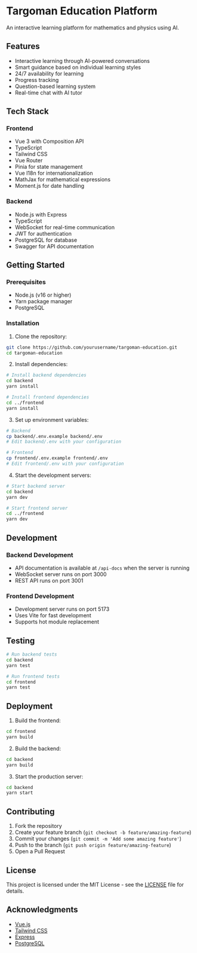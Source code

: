 # Targoman Education Platform

An interactive learning platform for mathematics and physics using AI.

## Features

- Interactive learning through AI-powered conversations
- Smart guidance based on individual learning styles
- 24/7 availability for learning
- Progress tracking
- Question-based learning system
- Real-time chat with AI tutor

## Tech Stack

### Frontend
- Vue 3 with Composition API
- TypeScript
- Tailwind CSS
- Vue Router
- Pinia for state management
- Vue I18n for internationalization
- MathJax for mathematical expressions
- Moment.js for date handling

### Backend
- Node.js with Express
- TypeScript
- WebSocket for real-time communication
- JWT for authentication
- PostgreSQL for database
- Swagger for API documentation

## Getting Started

### Prerequisites
- Node.js (v16 or higher)
- Yarn package manager
- PostgreSQL

### Installation

1. Clone the repository:
```bash
git clone https://github.com/yourusername/targoman-education.git
cd targoman-education
```

2. Install dependencies:
```bash
# Install backend dependencies
cd backend
yarn install

# Install frontend dependencies
cd ../frontend
yarn install
```

3. Set up environment variables:
```bash
# Backend
cp backend/.env.example backend/.env
# Edit backend/.env with your configuration

# Frontend
cp frontend/.env.example frontend/.env
# Edit frontend/.env with your configuration
```

4. Start the development servers:
```bash
# Start backend server
cd backend
yarn dev

# Start frontend server
cd ../frontend
yarn dev
```

## Development

### Backend Development
- API documentation is available at `/api-docs` when the server is running
- WebSocket server runs on port 3000
- REST API runs on port 3001

### Frontend Development
- Development server runs on port 5173
- Uses Vite for fast development
- Supports hot module replacement

## Testing

```bash
# Run backend tests
cd backend
yarn test

# Run frontend tests
cd frontend
yarn test
```

## Deployment

1. Build the frontend:
```bash
cd frontend
yarn build
```

2. Build the backend:
```bash
cd backend
yarn build
```

3. Start the production server:
```bash
cd backend
yarn start
```

## Contributing

1. Fork the repository
2. Create your feature branch (`git checkout -b feature/amazing-feature`)
3. Commit your changes (`git commit -m 'Add some amazing feature'`)
4. Push to the branch (`git push origin feature/amazing-feature`)
5. Open a Pull Request

## License

This project is licensed under the MIT License - see the [LICENSE](LICENSE) file for details.

## Acknowledgments

- [Vue.js](https://vuejs.org/)
- [Tailwind CSS](https://tailwindcss.com/)
- [Express](https://expressjs.com/)
- [PostgreSQL](https://www.postgresql.org/) 